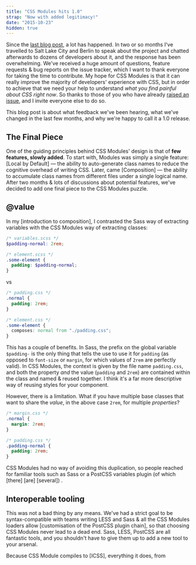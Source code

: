 ```yaml
---
title: "CSS Modules hits 1.0"
strap: "Now with added legitimacy!"
date: "2015-10-23"
hidden: true
---
```


Since the [last blog post](/articles/css-modules), a lot has happened. In two or so months I've travelled to Salt Lake City and Berlin to speak about the project and chatted afterwards to dozens of developers about it, and the response has been overwhelming. We've received a huge amount of questions, feature requests & bug reports on the issue tracker, which I want to thank everyone for taking the time to contribute. My hope for CSS Modules is that it can really improve the majority of developers' experience with CSS, but in order to achieve that we need your help to understand *what you find painful about CSS right now*. So thanks to those of you who have already [raised an issue](https://github.com/css-modules/css-modules/issues), and I invite everyone else to do so.

This blog post is about what feedback we've been hearing, what we've changed in the last few months, and why we're happy to call it a 1.0 release.

## The Final Piece

One of the guiding principles behind CSS Modules' design is that of **few features, slowly added**. To start with, Modules was simply a single feature: [Local by Default] — the ability to auto-generate class names to reduce the cognitive overhead of writing CSS. Later, came [Composition] — the ability to accumulate class names from different files under a single logical name. After two months & lots of discussions about potential features, we've decided to add one final piece to the CSS Modules puzzle.

## @value

In my [introduction to composition], I contrasted the Sass way of extracting variables with the CSS Modules way of extracting classes:

```scss
/* variables.scss */
$padding-normal: 2rem;

/* element.scss */
.some-element {
  padding: $padding-normal;
}
```

vs

```css
/* padding.css */
.normal {
  padding: 2rem;
}

/* element.css */
.some-element {
  composes: normal from "./padding.css";
}
```

This has a couple of benefits. In Sass, the prefix on the global variable `$padding-` is the only thing that tells the use to use it for `padding` (as opposed to `font-size` or `margin`, for which values of `2rem` are perfectly valid). In CSS Modules, the context is given by the file name `padding.css`, and both the property *and* the value (`padding` and `2rem`) are contained within the class and named & reused together. I think it's a far more descriptive way of reusing styles for your component.

However, there is a limitation. What if you have multiple base classes that want to share the *value*, in the above case `2rem`, for multiple *properties*?

```css
/* margin.css */
.normal {
  margin: 2rem;
}

/* padding.css */
.padding-normal {
  padding: 2rem;
}
```

CSS Modules had no way of avoiding this duplication, so people reached for familiar tools such as Sass or a PostCSS variables plugin (of which [there] [are] [several]) .

## Interoperable tooling

This was not a bad thing by any means. We've had a strict goal to be syntax-compatible with teams writing LESS and Sass & all the CSS Modules loaders allow [customisation of the PostCSS plugin chain], so that choosing CSS Modules never lead to a dead end. Sass, LESS, PostCSS are all fantastic tools, and you shouldn't have to give them up to add a new tool to your arsenal.



Because CSS Module compiles to [ICSS], everything it does, from 

